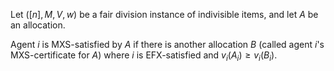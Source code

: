 Let $([n], M, V, w)$ be a fair division instance of indivisible items,
and let $A$ be an allocation.

Agent $i$ is MXS-satisfied by $A$ if there is another allocation $B$
(called agent $i$'s MXS-certificate for $A$)
where $i$ is EFX-satisfied and $v_i(A_i) ≥ v_i(B_i)$.
